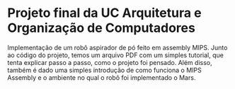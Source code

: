 # Projeto final da UC Arquitetura e Organização de Computadores
Implementação de um robô aspirador de pó feito em assembly MIPS. Junto ao código do projeto, temos um arquivo PDF com um simples tutorial, que tenta explicar passo a passo, como o projeto foi pensado. Além disso, também é dado uma simples introdução de como funciona o MIPS Assembly e o ambiente no qual o robô foi implementado o Mars.




